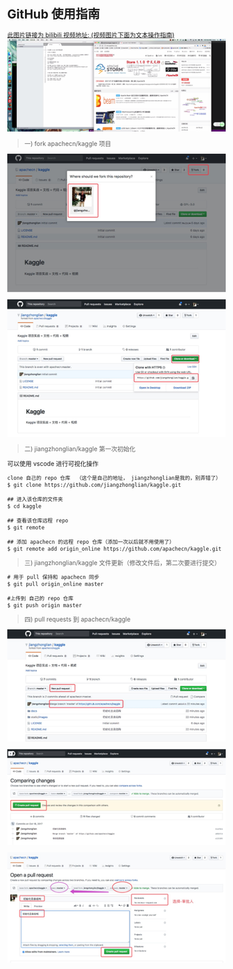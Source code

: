 # GitHub 使用指南

<a href=""> 此图片链接为 bilibili 视频地址: (视频图片下面为文本操作指南)
<img src="../static/images/doc/ApacheCN-GitHub入门操作-Fork到PullRequests.png">
</a>

> 一) fork apachecn/kaggle 项目

![](../static/images/doc/github-step-1-fork.jpg)

![](../static/images/doc/github-step-2-clone.jpg)


> 二) jiangzhonglian/kaggle 第一次初始化

可以使用 vscode 进行可视化操作

```
clone 自己的 repo 仓库  （这个是自己的地址， jiangzhonglian是我的，别弄错了）
$ git clone https://github.com/jiangzhonglian/kaggle.git

## 进入该仓库的文件夹
$ cd kaggle

## 查看该仓库远程 repo
$ git remote

## 添加 apachecn 的远程 repo 仓库（添加一次以后就不用使用了）
$ git remote add origin_online https://github.com/apachecn/kaggle.git
```

> 三) jiangzhonglian/kaggle 文件更新（修改文件后，第二次要进行提交）

```
# 用于 pull 保持和 apachecn 同步
$ git pull origin_online master

#上传到 自己的 repo 仓库
$ git push origin master
```

> 四) pull requests 到 apachecn/kaggle

![](../static/images/doc/github-step-3-PullRequests.jpg)

![](../static/images/doc/github-step-4-PullRequests.jpg)

![](../static/images/doc/github-step-5-PullRequests.jpg)
